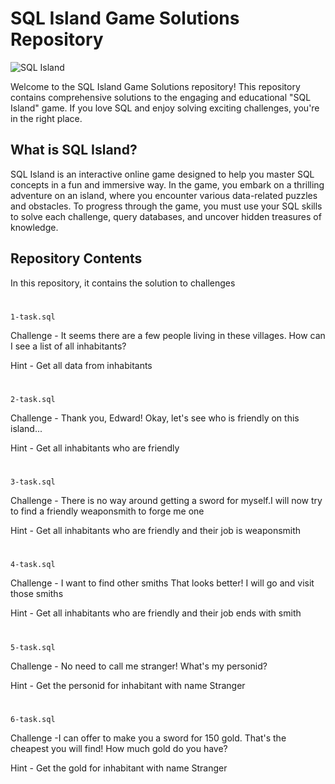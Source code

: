 
# SQL Island Game Solutions Repository

![SQL Island](https://example.com/sql_island_banner.jpg)

Welcome to the SQL Island Game Solutions repository! This repository contains comprehensive solutions to the engaging and educational "SQL Island" game. If you love SQL and enjoy solving exciting challenges, you're in the right place.

## What is SQL Island?

SQL Island is an interactive online game designed to help you master SQL concepts in a fun and immersive way. In the game, you embark on a thrilling adventure on an island, where you encounter various data-related puzzles and obstacles. To progress through the game, you must use your SQL skills to solve each challenge, query databases, and uncover hidden treasures of knowledge.

## Repository Contents

In this repository, it contains the solution to challenges

#
`1-task.sql`

Challenge - It seems there are a few people living in these villages. 
How can I see a list of all inhabitants?

Hint - Get all data from inhabitants

#
`2-task.sql`

Challenge - Thank you, Edward! Okay, let's see who is friendly on this island...

Hint - Get all inhabitants who are friendly

#
`3-task.sql`

Challenge - There is no way around getting a sword for myself.I will now try to find a friendly weaponsmith to forge me one

Hint - Get all inhabitants who are friendly and their job is weaponsmith

#
`4-task.sql`

Challenge - I want to find other smiths That looks better! I will go and visit those smiths

Hint - Get all inhabitants who are friendly and their job ends with smith

#
`5-task.sql`

Challenge - No need to call me stranger! What's my personid?

Hint - Get the personid for inhabitant with name Stranger

#
`6-task.sql`

Challenge -I can offer to make you a sword for 150 gold. That's the cheapest you will find! How much gold do you have?

Hint - Get the gold for inhabitant with name Stranger
